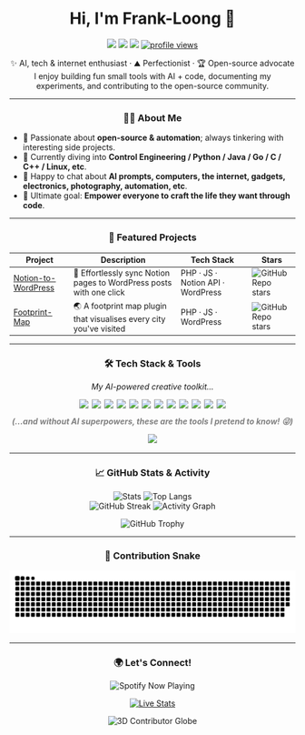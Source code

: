<div align="center">
  <h1 align="center">Hi, I'm Frank-Loong 👋</h1>

  <p align="center">
    <a href="https://frankloong.com" target="_blank"><img src="https://img.shields.io/badge/Blog-Website-ff8800?style=flat-square&logo=wordpress&logoColor=white"></a>
    <a href="mailto:frankloong@qq.com"><img src="https://img.shields.io/badge/Mail-Contact-D14836?style=flat-square&logo=gmail&logoColor=white"></a>
    <a href="https://t.me/frankkloong" target="_blank"><img src="https://img.shields.io/badge/Telegram-frankkloong-2CA5E0?style=flat-square&logo=telegram&logoColor=white"></a>
    <a href="https://github.com/Frank-Loong"><img src="https://komarev.com/ghpvc/?username=Frank-Loong&style=flat-square&color=8A2BE2" alt="profile views" /></a>
  </p>

  <p align="center">
    ✨ AI, tech & internet enthusiast · ⛰️ Perfectionist · 🏆 Open-source advocate  
    <br>
    I enjoy building fun small tools with AI + code, documenting my experiments, and contributing to the open-source community.
  </p>
</div>

---

### <p align="center">🙋‍♂️ About Me</p>

- 🔭 Passionate about **open-source & automation**; always tinkering with interesting side projects.  
- 🌱 Currently diving into **Control Engineering / Python / Java / Go / C / C++ / Linux, etc**.  
- 💬 Happy to chat about **AI prompts, computers, the internet, gadgets, electronics, photography, automation, etc**.  
- 🎯 Ultimate goal: **Empower everyone to craft the life they want through code**.

---

### <p align="center">🚀 Featured Projects</p>

| Project | Description | Tech Stack | Stars |
|---|---|---|---|
| [Notion-to-WordPress](https://github.com/Frank-Loong/Notion-to-WordPress) | 📝 Effortlessly sync Notion pages to WordPress posts with one click | PHP · JS · Notion API · WordPress | ![GitHub Repo stars](https://img.shields.io/github/stars/Frank-Loong/Notion-to-WordPress?style=social) |
| [Footprint-Map](https://github.com/Frank-Loong/Footprint-Map) | 🌏 A footprint map plugin that visualises every city you've visited | PHP · JS · WordPress | ![GitHub Repo stars](https://img.shields.io/github/stars/Frank-Loong/Footprint-Map?style=social) |

---

### <p align="center">🛠️ Tech Stack & Tools</p>

<p align="center"><em>My AI-powered creative toolkit...</em></p>
<p align="center" style="display:flex; flex-wrap:wrap; gap:6px; justify-content:center; align-items:center;">
  <img src="https://img.shields.io/badge/%F0%9F%A7%91-Brain-ffb347?style=flat-square"/>
  <img src="https://img.shields.io/badge/%F0%9F%91%8B-Hands-90ee90?style=flat-square"/>
  <img src="https://img.shields.io/badge/-ChatGPT-00a67e?style=flat-square&logo=openai&logoColor=white"/>
  <img src="https://img.shields.io/badge/-Claude-ffb300?style=flat-square&logo=anthropic&logoColor=white"/>
  <img src="https://img.shields.io/badge/-Copilot-4C8EDA?style=flat-square&logo=githubcopilot&logoColor=white"/>
  <img src="https://img.shields.io/badge/-Gemini-4285F4?style=flat-square&logo=google&logoColor=white"/>
  <img src="https://img.shields.io/badge/-DeepSeek-00BFFF?style=flat-square&logo=deepnote&logoColor=white"/>
  <img src="https://img.shields.io/badge/-Grok-ff69b4?style=flat-square&logo=bolt&logoColor=white"/>
  <img src="https://img.shields.io/badge/-Cursor-4C8EDA?style=flat-square&logo=cursor&logoColor=white"/>
  <img src="https://img.shields.io/badge/-Augment-00C49A?style=flat-square"/>
  <img src="https://img.shields.io/badge/-Trae-FF9800?style=flat-square"/>
  <img src="https://img.shields.io/badge/-etc-888?style=flat-square"/>
</p>

<p align="center" style="color:gray;font-style:italic;">
  <strong>(...and without AI superpowers, these are the tools I pretend to know! 😜)</strong>
</p>

<p align="center">
  <a href="https://skillicons.dev">
    <img src="https://skillicons.dev/icons?i=java,php,js,html,css,python,c,cpp,go,react,mysql,redis,git,linux,docker,idea,vscode,figma&perline=9" />
  </a>
</p>

---

### <p align="center">📈 GitHub Stats & Activity</p>

<p align="center">
  <img src="https://github-readme-stats.vercel.app/api?username=Frank-Loong&show_icons=true&locale=en&theme=transparent&hide_border=true" alt="Stats" width="49%"/>
  <img src="https://github-readme-stats.vercel.app/api/top-langs?username=Frank-Loong&show_icons=true&locale=en&layout=compact&theme=transparent&hide_border=true" alt="Top Langs" width="49%"/>
  <br>
  <img src="https://streak-stats.demolab.com?user=Frank-Loong&theme=transparent&hide_border=true" alt="GitHub Streak" width="49%"/>
  <img src="https://github-readme-activity-graph.vercel.app/graph?username=Frank-Loong&bg_color=ffffff00&color=8A2BE2&line=8A2BE2&point=444&area=true&hide_border=true" alt="Activity Graph" width="49%"/>
</p>

<p align="center">
  <picture>
    <source media="(prefers-color-scheme: dark)" srcset="https://github-profile-trophy.vercel.app/?username=Frank-Loong&theme=darkhub&column=7&no-frame=true&no-bg=true" />
    <source media="(prefers-color-scheme: light)" srcset="https://github-profile-trophy.vercel.app/?username=Frank-Loong&theme=flat&column=7&no-frame=true&no-bg=true" />
    <img alt="GitHub Trophy" src="https://github-profile-trophy.vercel.app/?username=Frank-Loong&theme=flat&column=7&no-frame=true&no-bg=true" />
  </picture>
</p>

---

### <p align="center">🐍 Contribution Snake</p>

<div align="center">
  <picture>
    <source media="(prefers-color-scheme: dark)" srcset="https://raw.githubusercontent.com/Frank-Loong/Frank-Loong/main/output/github-snake-dark.svg" />
    <source media="(prefers-color-scheme: light)" srcset="https://raw.githubusercontent.com/Frank-Loong/Frank-Loong/main/output/github-snake.svg" />
    <img alt="github-snake" src="https://raw.githubusercontent.com/Frank-Loong/Frank-Loong/main/output/github-snake.svg" width="100%" />
  </picture>
</div>

---

### <p align="center">🌍 Let's Connect!</p>

<p align="center">
  <img src="https://github-readme-spotify-gold.vercel.app/api/spotify?username=frank_loong&theme=compact" alt="Spotify Now Playing" width="350">
</p>

<p align="center">
  <a href="https://revolvermaps.com/livestats/5p17p9hvlpr/"><img src="https://rf.revolvermaps.com/h/m/a/0/ff0000/128/0/5p17p9hvlpr.png" width="380" height="216" alt="Live Stats" style="border:0;"></a>
</p>

<p align="center">
  <img src="https://raw.githubusercontent.com/Frank-Loong/Frank-Loong/main/assets/contrib-globe.svg" alt="3D Contributor Globe" width="600">
</p>

